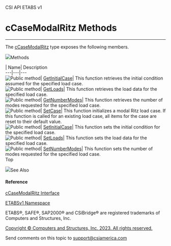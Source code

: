 ﻿

CSI API ETABS v1

# cCaseModalRitz Methods  
  
---  
  
The [cCaseModalRitz](b941bbb0-14e1-89de-a23d-04ab460380bd.htm) type exposes
the following members.

![](../icons/SectionExpanded.png)Methods

| Name| Description  
---|---|---  
![Public method](../icons/pubmethod.gif)|
[GetInitialCase](efb9379d-e229-3fcd-8fcd-e7e47b78ad6e.htm)|  This function
retrieves the initial condition assumed for the specified load case.  
![Public method](../icons/pubmethod.gif)|
[GetLoads](2c49fe76-6841-5ff1-c738-90b06d729719.htm)|  This function retrieves
the load data for the specified load case.  
![Public method](../icons/pubmethod.gif)|
[GetNumberModes](cf7df130-bf0f-c2d1-b390-b89e5f88f53c.htm)|  This function
retrieves the number of modes requested for the specified load case.  
![Public method](../icons/pubmethod.gif)|
[SetCase](6f29c2a3-de59-5e51-67cb-5b77bc79ae97.htm)|  This function
initializes a modal Ritz load case. If this function is called for an existing
load case, all items for the case are reset to their default value.  
![Public method](../icons/pubmethod.gif)|
[SetInitialCase](3310cfea-974e-c2e3-316c-ecf61f1420e8.htm)|  This function
sets the initial condition for the specified load case.  
![Public method](../icons/pubmethod.gif)|
[SetLoads](128ef1d6-77da-0985-5429-396661797440.htm)|  This function sets the
load data for the specified load case.  
![Public method](../icons/pubmethod.gif)|
[SetNumberModes](d4146d8b-ce42-c966-eb5f-374327b0d4db.htm)|  This function
sets the number of modes requested for the specified load case.  
Top

![](../icons/SectionExpanded.png)See Also

#### Reference

[cCaseModalRitz Interface](b941bbb0-14e1-89de-a23d-04ab460380bd.htm)

[ETABSv1 Namespace](2780f1b8-2033-5289-2298-1cdb2a7508d9.htm)

ETABS®, SAFE®, SAP2000® and CSiBridge® are registered trademarks of Computers
and Structures, Inc.  

[Copyright © Computers and Structures, Inc. 2023. All rights
reserved.](http://www.csiamerica.com)

Send comments on this topic to
[support@csiamerica.com](mailto:support%40csiamerica.com?Subject=CSI%20API%20ETABS%20v1)


